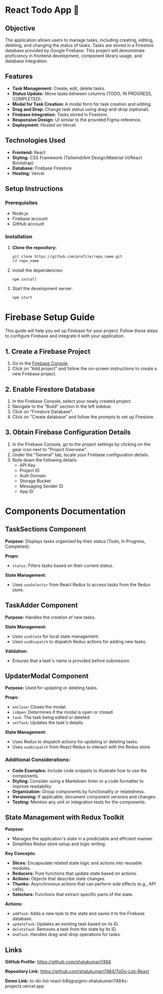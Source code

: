 # React Todo App 📝

## Objective
The application allows users to manage tasks, including creating, editing, deleting, and changing the status of tasks. Tasks are stored in a Firestore database provided by Google Firebase. This project will demonstrate proficiency in frontend development, component library usage, and database integration.

## Features
- **Task Management:** Create, edit, delete tasks.
- **Status Update:** Move tasks between columns (TODO, IN PROGRESS, COMPLETED).
- **Modal for Task Creation:** A modal form for task creation and editing.
- **Drag and Drop:** Change task status using drag-and-drop (optional).
- **Firebase Integration:** Tasks stored in Firestore.
- **Responsive Design:** UI similar to the provided Figma reference.
- **Deployment:** Hosted on Vercel.

## Technologies Used
- **Frontend:** React
- **Styling:** CSS Framework (Tailwind/Ant Design/Material UI/React Bootstrap)
- **Database:** Firebase Firestore
- **Hosting:** Vercel


## Setup Instructions

### Prerequisites
- Node.js
- Firebase account
- GitHub account

### Installation

1. **Clone the repository:**
   ```bash
   git clone https://github.com/profile/repo_name.git
   cd repo_name
2. Install the dependencies:
   ```
   npm install
   ```
3. Start the development server:
   ```
   npm start
   ```


# Firebase Setup Guide

This guide will help you set up Firebase for your project. Follow these steps to configure Firebase and integrate it with your application.

## 1. Create a Firebase Project

1. Go to the [Firebase Console](https://console.firebase.google.com/).
2. Click on "Add project" and follow the on-screen instructions to create a new Firebase project.

## 2. Enable Firestore Database

1. In the Firebase Console, select your newly created project.
2. Navigate to the "Build" section in the left sidebar.
3. Click on "Firestore Database".
4. Click on "Create database" and follow the prompts to set up Firestore.

## 3. Obtain Firebase Configuration Details

1. In the Firebase Console, go to the project settings by clicking on the gear icon next to "Project Overview".
2. Under the "General" tab, locate your Firebase configuration details.
3. Note down the following details:
   - API Key
   - Project ID
   - Auth Domain
   - Storage Bucket
   - Messaging Sender ID
   - App ID
  
# Components Documentation

## TaskSections Component

**Purpose:**
Displays tasks organized by their status (Todo, In Progress, Completed).

**Props:**
- `status`: Filters tasks based on their current status.

**State Management:**
- Uses `useSelector` from React Redux to access tasks from the Redux store.


## TaskAdder Component

**Purpose:**
Handles the creation of new tasks.

**State Management:**
- Uses `useState` for local state management.
- Uses `useDispatch` to dispatch Redux actions for adding new tasks.

**Validation:**
- Ensures that a task's name is provided before submission.

## UpdaterModal Component

**Purpose:**
Used for updating or deleting tasks.

**Props:**
- `onClose`: Closes the modal.
- `isOpen`: Determines if the modal is open or closed.
- `task`: The task being edited or deleted.
- `setTask`: Updates the task's details.


**State Management:**
- Uses Redux to dispatch actions for updating or deleting tasks.
- Uses `useDispatch` from React Redux to interact with the Redux store.

### Additional Considerations:

- **Code Examples:** Include code snippets to illustrate how to use the components.
- **Styling:** Consider using a Markdown linter or a code formatter to improve readability.
- **Organization:** Group components by functionality or relatedness.
- **Versioning:** If applicable, document component versions and changes.
- **Testing:** Mention any unit or integration tests for the components.

## State Management with Redux Toolkit

**Purpose:**
- Manages the application's state in a predictable and efficient manner.
- Simplifies Redux store setup and logic writing.

**Key Concepts:**

- **Slices:** Encapsulate related state logic and actions into reusable modules.
- **Reducers:** Pure functions that update state based on actions.
- **Actions:** Objects that describe state changes.
- **Thunks:** Asynchronous actions that can perform side effects (e.g., API calls).
- **Selectors:** Functions that extract specific parts of the state.

**Actions:**

- `addTask`: Adds a new task to the state and saves it to the Firebase database.
- `updateTask`: Updates an existing task based on its ID.
- `deleteTask`: Removes a task from the state by its ID.
- `dndTask`: Handles drag-and-drop operations for tasks.


## Links
**GitHub Profile:** https://github.com/shalukumari7484


**Repository Link:** https://github.com/shalukumari7484/ToDo-List-React

**Demo Link:** to-do-list-react-b8qgvpgmv-shalukumari7484s-projects.vercel.app

